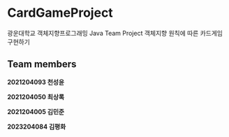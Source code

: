 # CardGameProject
광운대학교 객체지향프로그래밍 Java Team Project
객체지향 원칙에 따른 카드게임 구현하기

## Team members

**2021204093   천성윤** 

**2021204050   최상록**

**2021204005   김민준**

**2023204084   김평화**
